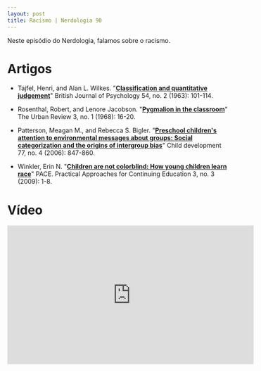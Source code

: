 ```yaml
---
layout: post
title: Racismo | Nerdologia 90
---
```


Neste episódio do Nerdologia, falamos sobre o racismo.

Artigos
=====

- Tajfel, Henri, and Alan L. Wilkes. "[**Classification and quantitative judgement**](http://onlinelibrary.wiley.com/doi/10.1111/j.2044-8295.1963.tb00865.x/pdf)" British Journal of Psychology 54, no. 2 (1963): 101-114.

- Rosenthal, Robert, and Lenore Jacobson. "[**Pygmalion in the classroom**](https://www.uni-muenster.de/imperia/md/content/psyifp/aeechterhoff/sommersemester2012/schluesselstudiendersozialpsychologiea/rosenthal_jacobson_pygmalionclassroom_urbrev1968.pdf)" The Urban Review 3, no. 1 (1968): 16-20.

- Patterson, Meagan M., and Rebecca S. Bigler. "[**Preschool children's attention to environmental messages about groups: Social categorization and the origins of intergroup bias**](https://projects.vrac.iastate.edu/REU2011/wp-content/uploads/2011/05/groupbias.pdf)" Child development 77, no. 4 (2006): 847-860.

- Winkler, Erin N. "[**Children are not colorblind: How young children learn race**](https://www4dev.uwm.edu/letsci/africology/faculty/upload/children_colorblind.pdf)" PACE. Practical Approaches for Continuing Education 3, no. 3 (2009): 1-8.

Vídeo
=====

<iframe width="560" height="315" src="https://www.youtube.com/embed/qip5YJw-f9c" frameborder="0" allowfullscreen></iframe>

